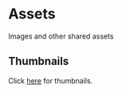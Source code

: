 # Assets
Images and other shared assets

## Thumbnails
Click [here](https://htmlpreview.github.io/?https://github.com/ITAutomator/Assets/blob/main/index.html) for thumbnails.
